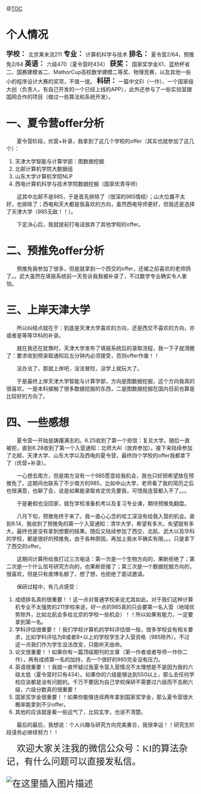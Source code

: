 ﻿@[TOC](目录)
# 个人情况
<font size=4>**学校：** </font>北京某末流211
<font size=4>**专业：** </font>计算机科学与技术
<font size=4>**排名：** </font>夏令营2/64，预推免2/64
<font size=4>**英语：** </font>六级470（夏令营时434）
<font size=4>**获奖：** </font>国家奖学金X1、蓝桥杯省二、国赛建模省二、MathorCup高校数学建模二等奖、物理竞赛，以及其他一些小的程序设计大赛的奖项，不值一提。
<font size=4>**科研：**</font> 一篇中文EI（一作）、一个国家级大创（负责人，有自己开发的一个已经上线的APP），此外还参与了一些实验室跟国网合作的项目（做过一些算法和系统开发）。

# 一、夏令营offer分析
&emsp;&emsp;夏令营阶段，优营+补录，我拿到了这几个学校的offer（其实也就参加了这几个）：
1. 天津大学智能与计算学部：图数据挖掘
2. 北邮计算机学院大数据组
3. 山东大学计算机学院NLP
4. 西电计算机科学与技术学院数据挖掘（国家优青导师）

&emsp;&emsp;这其中北邮不是985，于是首先排除了（很深的985情结）；山大位置不太好，也排除了；西电和天大都是我喜欢的方向，虽然西电导师更好，但我还是选择了天津大学（985无敌！！）。

&emsp;&emsp;下定决心后，我就提前打电话放弃了其他学校的offer。

# 二、预推免offer分析
&emsp;&emsp;预推免我参加了很多，但是就拿到一个西交的offer，还被之前喜欢的老师鸽了。。武大虽然在填报系统前一天告诉我我被补录了，不过数学专业确实令人害怕。

# 三、上岸天津大学
&emsp;&emsp;所以纠结点就在于：到底是天津大学喜欢的方向，还是西交不喜欢的方向，亦或者是等等华科的补录。

&emsp;&emsp;就在我还在犹豫时，天津大学发布了填报系统后的录取流程，我一下子就清醒了：要求收到预录取通知后五分钟内必须接受，否则offer作废！！

&emsp;&emsp;没办法了，那就上岸吧，没法冒险，没学上就玩大了。

&emsp;&emsp;于是最终上岸天津大学智能与计算学部，方向是图数据挖掘，这个方向我真的很喜欢，一是本科接触了很多数据挖掘的东西，二是图数据挖掘在国内目前也算是比较好的方向了。

# 四、一些感想
&emsp;&emsp;夏令营一开始是踌躇满志的。6.25收到了第一个拒信：复旦大学。随后一直被拒，直到6.28收到了第一个入营通知：北师大AI（放弃参加）。接下来陆续参加了北邮、天津大学、山东大学以及西电的夏令营，最终四个学校的offer我都拿下了（优营+补录）。

&emsp;&emsp;一心想去南方，但是南方没有一个985愿意给我机会，我也只好把希望放在预推免了。这期间也联系了不少南方的985，比如中山大学，老师看了我的简历之后也很满意，也聊了会，说是如果能录取肯定优先要我，可惜我连营都入不了。。。

&emsp;&emsp;于是暑假也没回家，就在学校准备机考以及复习专业课，期待预推免翻盘。



&emsp;&emsp;八月下旬，预推免终于来了。我一直心心念的哈工深没有给我入营的机会。直到9.14，我收到了预推免的第一个入营通知：清华大学，希望有多大，失望就有多大，最终也是没有拿到想要的结果。随后又陆续参加了西交、北航、武大以及华科的学校，都是很好的预推免，由于各种原因，再加上我水平确实有限。。。只是拿下了西交的offer。

&emsp;&emsp;这期间计算所给我打过三次电话：第一次是一个生物方向的，果断拒绝了；第二次是一个什么信号研究方向的，也果断拒接了；第三次是一个数据挖掘方向的，很喜欢，但是只有直博名额了，想了想，也拒绝了面试邀请。

&emsp;&emsp;保研过程中，有几点感受：
1. 成绩排名真的很重要！！这一点对普通学校来说尤其如此。对于我们这种计算机专业不太强势的211学校来说，好一点的985真的只会要第一名入营（地域优势除外，比如北航会多给北京的学校一些机会）！！所以如果有能力，一定要拿到第一名。
2. 学科评估很重要！！我们学校计算机的学科评估很一般，很多学校会有相关要求，比如学科评估为B或者B+以上的学校学生才入营资格（985除外）。不过这一点我们作为学生没法改变，只能听天由命。
3. 论文很重要！！如果你有一篇顶级期刊的文章（第一作者或者导师一作你二作），再有成绩第一名的加持，去一个很好的985完全没有压力。
4. 英语很重要！！我就一直怀疑过我夏令营入营情况不太理想是不是因为我的六级太低（夏令营时只有434）。如果你的六级能够达到550以上，那么去任何学校应该都是没有问题的。千万不要因为自己学校保研不需要过六级而不去刷六级，六级分数真的很重要！
5. 国家奖学金很重要！！如果你能够连续两年拿到国家奖学金，那么夏令营很大概率能拿到不少offer。
6. 其他的应该就是看一些运气了，比较玄学，也说不清楚。

&emsp;&emsp;最后的最后，我想说：个人兴趣与研究方向完美重合，我很幸运！！研究生阶段请务必继续努力！！

&emsp;&emsp;<font size = 5 face="华文琥珀">欢迎大家关注我的微信公众号：KI的算法杂记，有什么问题可以直接发私信。

![在这里插入图片描述](https://img-blog.csdnimg.cn/7f70eb88bb3949ccb33b84feb8a53f10.jpg#pic_center)
